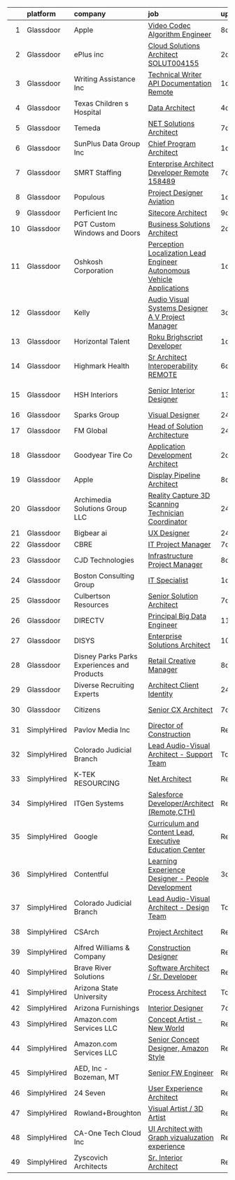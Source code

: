 

|    | platform    | company                                      | job                                                                                                                                                                                                                                                                                                                                                                                                                                                                                                                                                                                                                                                                                                                                                                                                                                                                                                                                                                                                                                                                                                                                                                                                                                                                                                                                                                                                                                                                                                                                                                                                       | update_time   | location              |
|---:|:------------|:---------------------------------------------|:----------------------------------------------------------------------------------------------------------------------------------------------------------------------------------------------------------------------------------------------------------------------------------------------------------------------------------------------------------------------------------------------------------------------------------------------------------------------------------------------------------------------------------------------------------------------------------------------------------------------------------------------------------------------------------------------------------------------------------------------------------------------------------------------------------------------------------------------------------------------------------------------------------------------------------------------------------------------------------------------------------------------------------------------------------------------------------------------------------------------------------------------------------------------------------------------------------------------------------------------------------------------------------------------------------------------------------------------------------------------------------------------------------------------------------------------------------------------------------------------------------------------------------------------------------------------------------------------------------|:--------------|:----------------------|
|  1 | Glassdoor   | Apple                                        | [Video Codec Algorithm Engineer](https://www.glassdoor.com/partner/jobListing.htm?pos=126&ao=1110586&s=58&guid=00000181b88cfb5e8b27577a80a9ff05&src=GD_JOB_AD&t=SR&vt=w&cs=1_9a0138de&cb=1656658656524&jobListingId=1007958038256&cpc=0C139D4CAD5A6DB2&jrtk=3-0-1g6s8puskjcbl801-1g6s8put4i3b7800-ad20c72a325e6a3f--6NYlbfkN0BvKrLyj5gPmtZO9T8euul8TCxuuKNOtzRJOomxnwSEodTz2Bc-sPZl8WPllYOnI2hO2aw3qf6jg4lbVoEBY9tk-wacfTl1UrhOPbQ6iwu5Y1bORnbqLDfBzIETKSX1vxbOgoMbHpaIue2UnfTNuqHu0q0m2mY4vPocjJeufUslwp3-KHH7EvnED-zwCeYsKWrtKmUXDSjvYOQnCeCB83LAW7uWq2V6ypFGsglfGb5CD21hhjFh_wgdW8OGx9fTK81XftFGbJ8Yp0iMuZG-Nsfn9Kq_jGeS_xTNDv3h09wpV58i2hsIqfFYZLgBVSU_dFFCTjHN1G9fQYWUwROK2cXmZOe7OVLaQtlzBIEfi2jeBteRF4plhX8D3XS-6rDhh45iEyH8OPIjWuK70YUU58gkDof9pf6PQE6K2hJWwdRK0_Z_EYEnfjOfBQ9B-RDRwiWv8VPMXNagpXh4TueRQEzdqc6nP5S0Md-nzesVRYaqjTIXgKLVkaI1r5hDCdcV-bdfwZqjg0L9aUmV5yXQO9gLHo8JansdxdVjWE7TZH9tCRQVagXHQIfdyPYj-MeJw7IEwmU1jtUEntUIlgK4IGBXD8msVDCXb9aEC96U27NNshl0bE-9-PbsGPjyDD7388OUuW7My5nWMgm3mEAOl93YUyTdvCKyuxaQ9vFZ8PU874nLcafbdmcYhh5tYCbceXapHAB2Q6nQJCTEFKvknJ99gBbkDGNtf0orWY36jPxgU1c3jEjcjbb7Cp-sJooq0Ljb9Ny7Xwk6qU97YUmqU4ZdY2q6d6xZBfkxOsgGf4Rk5mwP_knfU7VNQ1ThMc7omiYfrKlhVSaCMGFEQ_HYchD2imHZAWxk0woFboLVZlSAa9iBbUWXTkPCX9rrIQl0qg08v5WLt0SCCWyvqmTSL1_5DQJwkd3pxUf6DlYS2CMLKXmuffohwYLnEBNbFks19gTBfAO7PE6t2f-3upR-k-Wc)                                                                                                                                                                                                                                                      | 8d            | San Diego, CA         |
|  2 | Glassdoor   | ePlus inc                                    | [Cloud Solutions Architect   SOLUT004155](https://www.glassdoor.com/partner/jobListing.htm?pos=121&ao=1110586&s=58&guid=00000181b88cfb5e8b27577a80a9ff05&src=GD_JOB_AD&t=SR&vt=w&ea=1&cs=1_056f16fa&cb=1656658656523&jobListingId=1007968314054&cpc=654405A9B1E0A9F5&jrtk=3-0-1g6s8puskjcbl801-1g6s8put4i3b7800-aa9ac521751e4a03--6NYlbfkN0B4q5ZfxtiYuHthRCrlNTaH3IgnRrb9iipLWN6eJD-7mZ_ik5fnnuNKhefJl6Hd3601n-WqgtBvik5BODLvtZfVzb7egCjMIqj0sUzE-VhJAWQ1Qsr6hPLvSHulrq9yltCQIA05kEEqiJ_OpV6n5DXKK0r1b-kjVfzWyh2KStUPn5XNjvv3NJH-KQXjUNvm1kcfYvDHRlqcudVmo25eyOwgLl9ThGkWdLvKZuacPM9DscumH7DdPxGbElhO-742K8PryZiynEDJKItBCqojnLrRhf5mO6uzFscnr0Hec5b6LKTdeciypx25jX8TePSlcAmgWMihY3USTPrcmeGe5uoVFFuqTOgRsYFpo1FxJEpUAIGnMOoJ0ZJEjZuYg5SkSVCQx-XY2ERGFdTYVnXl7dbkFCIIs_8RHDs6Eeh1dBaGBEclFUNefLfAiWiEY3XFI2lyHsaSLLj_b37tje_hKtUQcqLYbPJSInCQld1_eqi7Ou7a6bH2Gs5izTPxftjoepef89Aei3tGmo1dHbNjEwyg)                                                                                                                                                                                                                                                                                                                                                                                                                                                                                                                                                                                                                                                                                                        | 2d            | Remote                |
|  3 | Glassdoor   | Writing Assistance  Inc                      | [Technical Writer   API Documentation   Remote](https://www.glassdoor.com/partner/jobListing.htm?pos=118&ao=1110586&s=58&guid=00000181b88cfb5e8b27577a80a9ff05&src=GD_JOB_AD&t=SR&vt=w&ea=1&cs=1_c0461739&cb=1656658656523&jobListingId=1007972107484&cpc=AF1E4A3695F490BE&jrtk=3-0-1g6s8puskjcbl801-1g6s8put4i3b7800-8c97d43449a96c1a--6NYlbfkN0CbyqwCxf7BnLAPLY6j6nCmjwAv0qpbHdzsE_kjzGwLatUrg5kenURRh9CLOawPIOyGzBRND0PUALeFWx_BHiBDgA5vWY8tU1iccnSMpqj3nAIZ7Y0GqskV8PEyb4TbZ1-NV9dzv1VnQJXS76ACadLtr0ZZwfnAWj13ax1XoJ6jA7nIIF0XGmWHYXUrMQ0mHZ7gf8WfV7WpBdRMCe0ym7kJcFoRPsrURJk3VnJcDdY1IdWTlWX58Bc9mCYXK9S-8RA0IwSVupwRqS9PURyC_MfE3SVL5DY8oewuTzCU_vuDILyABLXTlmXtyvgprjA0czjv7Ke8I1qOepE-koKzV_47Pq-qpinmFltnccWIKiyZoIRYFvL5TYhYYSc_7DWctTflCRczIYDPIvz6sjqmk9nmPIn8jhxLaYpWw-ELHV85Tw5mzPzyv0PzK8bNe_LvSNGkF43wDYn3ewOxhnQI16gp6TefEK00nrauWFRmlE59d6wAvOJSJHLbi3ZEuUnDGVQIGCO11WTtAaqJyXQ6Y0kI)                                                                                                                                                                                                                                                                                                                                                                                                                                                                                                                                                                                                                                                                                                  | 1d            | Remote                |
|  4 | Glassdoor   | Texas Children s Hospital                    | [Data Architect](https://www.glassdoor.com/partner/jobListing.htm?pos=123&ao=1110586&s=58&guid=00000181b88cfb5e8b27577a80a9ff05&src=GD_JOB_AD&t=SR&vt=w&cs=1_13c6d773&cb=1656658656523&jobListingId=1007963929907&cpc=F41FEAB56D215062&jrtk=3-0-1g6s8puskjcbl801-1g6s8put4i3b7800-e32d86dcc81f38ab--6NYlbfkN0Bo5fTJSWtnyB2foVBn052TSZSzKkBUCj4s2e8Z9RrbRetArZLlQHhI92PcGxit8vx694pRt0Uhh1IRdE-N7hnTRmG-mrxlYxD78VF_Q5vsq7DwZZKMDORppA3a7PvaUdy6tALpO_WxlP5kuJmQgaioczF8OWcb6wEVC7k2S5mxyvfDgW9MbqS2V66W1EEVHPilN97sQGxaoGo-xmXN6Zl4fjkrTGH_vtteGl6mfbSstB5r2apf79bfutilJ7CXRT0oy14s0iLv1oLic8nw91Vd6I5u577cft2GSEFP1JNcPDZlicycLJ80ClVRqwz9MkU1R_RjuJUNCOwTIp-_FT-_Nq0PnsWZBXM02VEHZoMYeqBoCszm_eaz4_YvHm7qjxU3OJ3ZRoPoC1HM9e94-xyRYu4w-Sbm2OF_A5zS-J5ZngF1eQQdgqLvjD4NWhM3fzFqdMyzmrxEiItlxQhngc70JGDy6W3oK_EUHBVcWiO5dSfrdGwdRhr6aZCigmMbhKo%3D)                                                                                                                                                                                                                                                                                                                                                                                                                                                                                                                                                                                                                                                                                                                                                        | 4d            | Houston, TX           |
|  5 | Glassdoor   | Temeda                                       | [ NET Solutions Architect](https://www.glassdoor.com/partner/jobListing.htm?pos=105&ao=1110586&s=58&guid=00000181b88cfb5e8b27577a80a9ff05&src=GD_JOB_AD&t=SR&vt=w&ea=1&cs=1_923a1d99&cb=1656658656521&jobListingId=1007959760529&cpc=B5F6D74B4EF69A07&jrtk=3-0-1g6s8puskjcbl801-1g6s8put4i3b7800-3e9c58443d92eacb--6NYlbfkN0Cdyrb_-SYpjIsC7ShR4LTJruqxAexHI1Km_0W0EzpI0flnEmGiV58GPzItpS6S0-frolYagpieznyBuoUomL9h3gSaCnetPInLxwBobixKL3urrMd_pNPHD5zyfe3qYeDTq1l0u4qIC5XQByrYReYxdKxrrCDbiia_Kn5TujQ4Lly38AvlSGVFQ-ZfOZbF_namcYPdPspjiWA8nPncth0qwzyv0CABlLZHPI0Nqw5WlD0y6iYkfbGB6sjxxwbCdV2SGaxDStLj2sChxec0p1zxkI-gunt8n_bmSfO1PNOGPSA5cPYWgTUoU1UMYhQHrFQEEfgXNe9YYq2DzQzPnM9qERbmT5LgSRXTa0KX6OFO45jSIMakxzAxesJXKqcu90p76K5I1VhKnpyG9XE8_CxQXZS0sVQm9_CP3EvF7sIr2DFmr4_cgDUg9mvna8RuQcMJ1zZ1Ziz_aiWWytgRt-VIobR7Lfe-C7AxeESYKZiQbS6Z65Bm5nYG5_5rIU7kJvRuKbzA91Asew%3D%3D)                                                                                                                                                                                                                                                                                                                                                                                                                                                                                                                                                                                                                                                                                                                           | 7d            | Remote                |
|  6 | Glassdoor   | SunPlus Data Group  Inc                      | [Chief Program Architect](https://www.glassdoor.com/partner/jobListing.htm?pos=115&ao=1110586&s=58&guid=00000181b88cfb5e8b27577a80a9ff05&src=GD_JOB_AD&t=SR&vt=w&ea=1&cs=1_a27e73f6&cb=1656658656522&jobListingId=1007970627010&cpc=9C4F014304452074&jrtk=3-0-1g6s8puskjcbl801-1g6s8put4i3b7800-33d21412f448944b--6NYlbfkN0DULGWi6MGNmPF8JEwdpn47mFiqeDQIkArtV0F7h0QntR4RD9yuOwqo7lPYujvUQLKVv42a-B99fADos5J26Ro7tTYOmLuGw9U71Kpk_gMuPYzhNh0phsK9Auyah6ePClpWnb0uTu9_vsah9E7omVI5Fc-XiEuh1YWPN19J5eNoILHY_HUf9Ye3pR8C0Hd1tbH0a6ZsiqLnbbQ-BbhEh9KMfv41Zpzr3QnJa3p-P_XnBuZPdKIqhrlK7z0Lms1p0Xn8pjZ_uGO2y5lrpk0zd1LqUZ6JYyHty_ubztxPnZ5LhcGJkw4FEHeBTVraikmwhBAggNou2zkfak6FQjCXQvZbtpXoYLT62SbCAmSlLXw2Pk8zmHuXS6xB4si9cDVhq8zybr0Al_siinNx0vxJRlePsMq3ifA6cXeet-Q-o_JwJ7M8NeIx03Lb7edJbPmDzbNqaJ7AdXSdxrc3VMNwNJKC3m4KZq2snyuHmgV-hIAD07UabjF7n9YhpnckyYX0AAk%3D)                                                                                                                                                                                                                                                                                                                                                                                                                                                                                                                                                                                                                                                                                                                                          | 1d            | Atlanta, GA           |
|  7 | Glassdoor   | SMRT Staffing                                | [Enterprise Architect Developer  Remote   158489](https://www.glassdoor.com/partner/jobListing.htm?pos=113&ao=1110586&s=58&guid=00000181b88cfb5e8b27577a80a9ff05&src=GD_JOB_AD&t=SR&vt=w&ea=1&cs=1_4931ec05&cb=1656658656522&jobListingId=1007960326711&cpc=1641D5D5536C06B6&jrtk=3-0-1g6s8puskjcbl801-1g6s8put4i3b7800-94f7e85134b96660--6NYlbfkN0B1iZffVNwR6yblgx4UGLPVYtj6CoeVi8wBybtNKgrFUOUXRgJbsWR06Qg0ALePDRZYD-ZUgi1AdDYpUPA5q1l240ACYUbTWRhO4vhqFjjPrrO1v0NZhDl3uW7x7Vu1UVBhB29h0U_k-N7sXEL7mOOxIN6R-OugOFW5XoqSR-F81KMg-XD32Nff3GEdHESRJMaDsck8pD_xL_bvlerCCYLO1nDd5TB8OoH_5A6Fxj2NkbCTPp73dmQ3hSJtwDZHuGEas68hL54z-I-YGgRYY-sn1SfS0RD4VnaLq-Rjj5ya2Tz0KyeptNgUnNMglexKjyGN3W-b_iCt9Mhq40PAkBqoZNwCyS0U3J-0_geegbl3sKIRZ-spWFJiuUjqwhjYmixAJiiHMyzsMZn1A9CeNq7Nc8BjRA7KC5li7euHlmnywgKU-1qyAfRWtBFGrzt8zb-BAdLoB0NExZEAEMoPA8AwBVgpcf8ZURNheCZy84PawJPq7xzXMrRaZhhtvOhN0Fs9tpVer3bHuGfGyf2SyiSWZwIcgunLgCzmgDO3Y9c7Rw%3D%3D)                                                                                                                                                                                                                                                                                                                                                                                                                                                                                                                                                                                                                                                                    | 7d            | Columbus, OH          |
|  8 | Glassdoor   | Populous                                     | [Project Designer   Aviation](https://www.glassdoor.com/partner/jobListing.htm?pos=102&ao=1110586&s=58&guid=00000181b88cfb5e8b27577a80a9ff05&src=GD_JOB_AD&t=SR&vt=w&cs=1_528e89de&cb=1656658656520&jobListingId=1007971103984&cpc=12135C3B6E94E39B&jrtk=3-0-1g6s8puskjcbl801-1g6s8put4i3b7800-6801e20b29281ce0--6NYlbfkN0AwcB_-3iqEJBVLacI3eHPYTCIHvyRAv4wzK-mGZyuISEU2FpgGuNAN9umVyGZ20OAy_c6I2QvYLHx6eg7PyISlrHPw6-uV5sdsk6dr9IEXv_p0d70NqSyGksvrMvGNZ2_Cc6j7C6mVpQyhi2Qh5a29_vxKRklLvgTPZ-Ut7811zYLbLijaxbLl8mDtATbM16HrN4kflVaA5lz9SZ5JJxt9n87ZJGk0Iujqma2eoLUNucxSOSYQNmRiFd9BppF7PhU0fNOa_ARuo3M3GVrowh2gsCNOqM3GQdf8akyVIzYdEl_CyLkyBWGb58yPTTXmI9VIoUud8N6mxoSEg5qe5oe9W1vs4ZA1UOfXJKKstAHJCPoXjrgaVuQ0yUn_YIm9nsjwrFZLc6T7R-2uT8l85tHGinScGF4bdxmylyoAybZkirmVAwd5OWUV4DcJvWaf0wDpJ6-kX413Fzk5JeAILEgSYES3P44DeMLdxW7DUCoMei9Tu2K4T2BQ6I2-y4iC8ggfsaSGbGdppZ0ePFGRE9U_jad07lat6n7c8_QWxYBYmadVU3sxHG7xcMdqXt8T7BUzmNJsduXJDg%3D%3D)                                                                                                                                                                                                                                                                                                                                                                                                                                                                                                                                                                                                                                                             | 1d            | New York, NY          |
|  9 | Glassdoor   | Perficient  Inc                              | [Sitecore Architect](https://www.glassdoor.com/partner/jobListing.htm?pos=125&ao=1110586&s=58&guid=00000181b88cfb5e8b27577a80a9ff05&src=GD_JOB_AD&t=SR&vt=w&cs=1_30802b02&cb=1656658656523&jobListingId=1007955243437&cpc=C4A69CCDBB3B9599&jrtk=3-0-1g6s8puskjcbl801-1g6s8put4i3b7800-fdeb8844825c6e88--6NYlbfkN0BwIgd06viTOVw7UnH8DC3CxiQdYXi0IoPzutHrAk8t3kMfNDnsOo05GMyr1NEUyJs9SGpbD9gzopX6F8tThMHPR_jL5vGC0rhWiT5HAI0a_SOP1Q3NCqevGjYLJK6sMnl0wlIInQaWE2AQAYQ-hwzqyzQOh4g0IzuKFRQC3dn-iuT5hOyg4CPPOLA6Ydihr8X1nxR1vIcoPFRcAaW026Sob3LFKqUpzU769lE5SDIrDN55IH_UJC_BARmjBakbwHrABXn0TWNN_NBaozXXhnL8x2Gyb-eeIb5vHtfqwI3JrbGDuprtUSb7GpR2GuDzNVdFwq_uEGE7cW-1kAlXRu-Bmbu40MhDH2jEZN58rCEVwl64gM1usvZVPLT99NtGAE3o4ujF5xQ0IFw68B4x-aSOYRmKEBExa-oyEJ_zrZ_NQEPXXo56frVOr849k64OtecvmHUmrTO-lYNcUghGG94rA9lrq6MFhSgYkKKXMOfew6bltxlLs3HXxpxDljIuFyXtxibm6uaj21x7fpdGTNanA-0GKX9EaT1Bkzi35T2Ql66AqbzT8iaa10SiF3RY5M4%3D)                                                                                                                                                                                                                                                                                                                                                                                                                                                                                                                                                                                                                                                                                    | 9d            | Madeira, OH           |
| 10 | Glassdoor   | PGT Custom Windows and Doors                 | [Business Solutions Architect](https://www.glassdoor.com/partner/jobListing.htm?pos=107&ao=1110586&s=58&guid=00000181b88cfb5e8b27577a80a9ff05&src=GD_JOB_AD&t=SR&vt=w&ea=1&cs=1_fcc9eb9d&cb=1656658656521&jobListingId=1007968627302&cpc=751E07EB93E4E93C&jrtk=3-0-1g6s8puskjcbl801-1g6s8put4i3b7800-d1f1ceedec1bf2d8--6NYlbfkN0CMEbTSwSzU1IW97ywJYYnqOWrNpBLK4VX1F-90i7rZ4Mt5YBoxnkmxflezYoO10CWmxQDOnk-RdEieZ5LPnk0VVX-z2jepO7kn_VJDloTs5jf3EfmknQZ4WcgTHffqPzWHHIWuCsPL7ipTDtR3GTGPdsAKUAK8p1nfR9vu6LC80HScdaa9N8XAJsiB1KeaBZdDW_s2coZNlzhaDPiyj0-ZzZD43Bc2nci7yiOC_chb3t7OBAKSgz_cj0KQTVotIU0-ttIgL8p5-lYufevlVjnoI6pDhV5w_nDHqJ9XxwDRchDvio3YrGtCfjBHq1wNQlZNEqMs86CQcOO6Z4Y6uRyNYb1coLiknbn_sD29smpv-mHO5FhZ9FGmD4cCCN6jy5pcbJMf93UVMo3OZfM0Mi-2AFL7-KOQGPPwQL2mvNXv7CrroKT3vhb5OO0sg1I_jGEzawfeRXvfG-k__QZMzQ45rTqlDZ_98gxEJ1E7YM9hBa890SoyUeQ5JgwthMkC6_nqJI5DywPQPA%3D%3D)                                                                                                                                                                                                                                                                                                                                                                                                                                                                                                                                                                                                                                                                                                                       | 2d            | Remote                |
| 11 | Glassdoor   | Oshkosh Corporation                          | [Perception Localization Lead Engineer   Autonomous Vehicle Applications](https://www.glassdoor.com/partner/jobListing.htm?pos=103&ao=1110586&s=58&guid=00000181b88cfb5e8b27577a80a9ff05&src=GD_JOB_AD&t=SR&vt=w&cs=1_b0e04ff2&cb=1656658656520&jobListingId=1007970698638&cpc=D6AB5FEBBCFA391C&jrtk=3-0-1g6s8puskjcbl801-1g6s8put4i3b7800-5a033060f7dd4982--6NYlbfkN0B_uWiDLVYHjQq5Xw-HR6SjakKTnafugaKV-65RffS7lpuvyIU-WhnnUsSYOs_dyOqeWrXJyFSjkJnHy6dCfagDVpoRh4JlnmoYPPoLb6TLOe6fBQMOFkrVT5zPBJyAOxwAmcS9sJ0iSUAZzLxXrpq-Nz61Rh3yHmA3A4idm_zw8nVTtvmtCMKukIfhYaGQMu7ZQGogDzGFrcnEi7TWMOK5qm7tO63M4cU4TrXRpWMDwOTE0kFru5LKKx8GIVoaUE-u1m1tRZMfbr0dtAHTn6l3bWIu1j2NLeIvpWVEu1w_sXYYxOcacIoRk1F7eA26osTyTk46aNcUuUdjBHyC6C-YYlkndHG6FCJ2xAyzUX8Md3kPYunmXgU2rQ_kvFBPXzx0udbCRpttz5r377xbO8wUNULPJwLdKlc2C2FhhHqcSOHflRKyXaiPPuAGfXUSKU40MCSDWk-8Yg-yJRgauqJHShuv0YbV1V3xynfcEsaAmZisY5l_cM72SbxQrM_tW8QdEyTfvMyIRUAoEsXb9mspPmRfBUFWtEFtAgWkG-eaM-VIskEibyv2cYOMOeshvK4X7PkleE1ooCOPba8O_7vydCTRUv4-ItoeKcduIrWCcfZfTemJ5pX_lgr_GHJG52TkJwqkRzf_mKwCVZXvLKXJLkdAGunVK7mJJs25rebgJgAqmlU15JAe)                                                                                                                                                                                                                                                                                                                                                                                                                                                                                                             | 1d            | Pittsburgh, PA        |
| 12 | Glassdoor   | Kelly                                        | [Audio Visual Systems Designer   A V Project Manager](https://www.glassdoor.com/partner/jobListing.htm?pos=127&ao=1110586&s=58&guid=00000181b88cfb5e8b27577a80a9ff05&src=GD_JOB_AD&t=SR&vt=w&cs=1_ce4306a7&cb=1656658656524&jobListingId=1007967259285&cpc=76BDADE3D6D9A820&jrtk=3-0-1g6s8puskjcbl801-1g6s8put4i3b7800-50f2a3af29f2ec56--6NYlbfkN0D6qFSVCaa8tXn-rJ3OcXif2lPyFmwsE2iZBGE4YLg1gz3DzxANTQL2R188vJaRnaf58c-AGt8qGZk-LzU-543hy-BT8gNK6lhdMDAnfklngrbOxOX4eEHcXOFe1kJtWwNUu-UEsWNIShICIp4jppLpbQTH4gWnOZXQErcw_rBQqP0kGStH6HMnqyF4CozSMoNK1ArOMKNrFv1TeOeKyzMEP0_ACAo-r3yvc_B4YGOu5G25bghTV0juSACBinsBqw5gucFXvkdcS1Hha7Mjr0Gu6Or2-ovZtrfDJ-Ij8HZkFmP9C6llqdVAfD1mKIgP0IzjoUrkEGdLMNllEiookqt3Ikp71WlBJQeuqpBA1XBnAB013_ofneOasXYrmsjDzpFBmaenNkHUKS-92ldBMMEfBbIVdjDuh0W1S2KAuE6c7k_rKjSDs-LEodkKXqXqU26wIp1pcuAM3byaxMnpQrpArCVdngLm_HWDun8jES4y429vYCK3a2PQOSHDK5HlcCheB0ievwAO0vIvO7EjZ998V_BvZFrOflqPWAc5MRDsqQ-L6mJN8snHCyNrTJjU5enEwSJN6dwLXBRI6BlY37BUPGrHEq07xT_S81lTS4d63L3OfzvShWVzlqVBPjVLz6Rif8rJVjDh-nLBjy54HMnBZ_HxamN9JijM_8bOVWbpsX8QnqjrNcG0ioVqDH9dZTorACRblvCYHZILPwoTf6WtKlRv6qX2bIG6coBjnnjjMRlvfVWOZxp-rJt5cIh6pYE4ixmC-VY4xAliY15Ui-cuIbymcH0QQJxgDqCYjknohTlSmpwocSNsgFqVIihQpd41DRi4MX5qtSBMmP5qvNs6Yp-8e-7i3y-hkBNn7A-cGwZSAgdz45GwZ9GxSrbfhGYtSwV4Jnq7IZFRH31lMDIiCYFRkqIgv56ZweAaUwBTxFg4lko-PFVRuV78-Q-HiqizxXvwI70rwocyoOuv2t9vhNTFx1GsX9kb6NJp1aQMEox1SUi2soO17-vD4aMkUM0m--8w8Zsdbn9HcLuvF6daLRfpeAPOP_CcZjFFTxBI0x1Dt8gkuabv5mFqMAbY39PG69Y9FTHiYUNPrlrCQnVMLmlKuPygXvjnTMjNlV1r_-2I9LWGpxvmP9DnBY6HBfNBlpXdyDavWVG-QSYG_UNwK13iX9xGvQUIMonuTW1OMNX-vQRJxbqI) | 3d            | Austin, TX            |
| 13 | Glassdoor   | Horizontal Talent                            | [Roku Brighscript Developer](https://www.glassdoor.com/partner/jobListing.htm?pos=120&ao=1110586&s=58&guid=00000181b88cfb5e8b27577a80a9ff05&src=GD_JOB_AD&t=SR&vt=w&cs=1_83298183&cb=1656658656523&jobListingId=1007970090890&cpc=ACAF1607C5C1E404&jrtk=3-0-1g6s8puskjcbl801-1g6s8put4i3b7800-7976eac2dcbf613e--6NYlbfkN0DVLD0NwOQENOe9ZSCJLsOt28qZmO4545ePKxrhyheH8quYXvZ38a0yFLKpQDQrT0yhMQJW6cag1PQSX6n4E7qSCs_V0oVQxu2bpsd84_NVwlv5qGVKRVZ7ebMFLskNacWWxKNa0CQ2s8dMEpmi9YVk6vML5hWvekv1lwpf6kyd5OqTKi8-2T_hbJLrkMxLmFRz5hQJR0YNG_l9ndF0Mg4dq1pm59nwVKcv2K9Q7WyiRI_jQUzybc-7AExJg1qdUvThYGVaai48dquJ0wJ3RyQXF2VbCqd5Oe9WycQVEKsEP7KWfr9CauO0Qo-dvs_05Y0PlfjDDRxBFTCIPKhVzjvplRlY4S5L3DGYyg5kyhrZLwykPTzu3URyOUWYgrWgIjARq05GclReBCRkCiWjEGZhskqe9c0Aq4qf9_h23__-JIeqoVtHYVUOkaFU3tZvqC4NsL2SlsusH0HnKz-dW9qJ4yvpEKhU3hrjAPohUsDCeQ4po-UhUmcfaNPSvUxrUK5l-3WQuVvuNB0Bian0wP7oSOeZcNVkL6TIcStBT-bm0rK-oRoYUHxBN9OzYJRwBlXOP6CitXzY9OSt1xoUpDuqcVj2RuOC8r2T_kCBESEZ6L9yBrAZBzRy_ypYLCjdHCylo237WjSrFJd36q6FWCOuwtpLQ92Y_KnsTzNBZvetx0C7Bw48N46VhtwdHguvJQHqaDbNDflP7Bph_fCqnuvnHlaO-KfQnvdd5dGecYHLILlebBP-c6Hkdl4IPgEg5v-D5V86Tni24180h3gX8PEPQEYEyc85ZtjGfId48ctt0gwskGHWTvn8m5cfoM7GssBcQhKD8mrKfCKWuORRbvuzsopsRqRfUeGGI6GyEFtI0z-GnPSezdaK10N5QgjBufRIOcundy6_wDggKUv9YTLRywGFH_Pptf1Gr6DEQtVwpuOfLR_ThSV-jIIOXvK--6k%3D)                                                                                                                                                                                                                                                                            | 1d            | Greenwood Village, CO |
| 14 | Glassdoor   | Highmark Health                              | [Sr Architect   Interoperability  REMOTE ](https://www.glassdoor.com/partner/jobListing.htm?pos=129&ao=1110586&s=58&guid=00000181b88cfb5e8b27577a80a9ff05&src=GD_JOB_AD&t=SR&vt=w&cs=1_3f1fb92a&cb=1656658656524&jobListingId=1007962136575&cpc=6FC5BA77C9A4CD78&jrtk=3-0-1g6s8puskjcbl801-1g6s8put4i3b7800-4b1d0031f180ccf5--6NYlbfkN0DJpavXH-RmO-bOhRaRmJiy38opQiWQs61SUSHCWycS2RCo-jhand2O56DkrS2Xw1Egj00f5D3T02zT-6DmJWZ-D81UCYb1kISPSm24v7p1aWS1UmzPtb0uoBwMzMbZMS1Ot-4VAbK1wYzIUJxkuWTlt-yMOpCbbsfAZft6m_DwvehheGHaMiYEzuBZIq9q6U1MBrDfoM-MPb9huLDCh7B5JvpZ4bdeQfkrtURIZ96n9EHS_yUsfvlB7ejpm_diqLQDFECj5c9vdwxbb4xFGOeD1DhcJSufc4ULsoxTJm-oMaNVwyCbeHJe_gT6eZW5BQt1DsODuJl3M_MJpRxJKq5yb0-arRQD1UzkM_wCkUW-3N3fobFo-EuLBFscjXp29vhGWo2IUnbqwdC9ZAn74TG5c680dDzdSZxwSEgzUusiM-AHdssUsQChixLKpy53zl1WCVSAC7SfLbDxqxxlfVmph1YUcv_4-dxkXlBGLua9d4KiB5HFA45MNoZMHxS1yelNyTkL8UNDcCB8yMyf22_xyt1zc7Es-N8%3D)                                                                                                                                                                                                                                                                                                                                                                                                                                                                                                                                                                                                                                                                                              | 6d            | Pennsylvania          |
| 15 | Glassdoor   | HSH Interiors                                | [Senior Interior Designer](https://www.glassdoor.com/partner/jobListing.htm?pos=101&ao=1110586&s=58&guid=00000181b88cfb5e8b27577a80a9ff05&src=GD_JOB_AD&t=SR&vt=w&ea=1&cs=1_4d132e8b&cb=1656658656520&jobListingId=1007948238659&cpc=4893E2E9456CA425&jrtk=3-0-1g6s8puskjcbl801-1g6s8put4i3b7800-5923b847f3121ee2--6NYlbfkN0Af7IH--f52cTUDwFMUanxXcd3NiV5wYJyzlyk1G5yREasAiX0BGJ9IwE9qqQnuq9OsXYPpNahwh-D_xX7Ko_f9bbSYpzW0SN8QwVaEg-OrXURZKoNA3m-ZlnKeVi1y5zM2sMH8whqW8Q0rvvfm42UOaUIKv903GdUlxMXA1n6pszg1Z4I1IbXGpzkVcIFxC8ZnHMLMn0tqfXytjKJUAzxIXpigAgP7DZt_4DMQ7axFEEPjXaTwBWAjB3zj8iHNBjXW3rSXNBXMG0FrW4Q8bSR1P-Y-QdaaKn8TrxBsI-2c2MHj2q0lhcZHAxbgJdE9maA6THMJxw377GXn7kyAB8Ov9xHBZLjUdIk7UCTlMtuvc3EYeN_raR3YI2CrCOa9BA7DFhsUTUv790NEVaonNAkJi5-H_1KvQLRBVWPAXA2VGaAn_l1UANWDYLOPWF-k8Krxru8mrqIGJyrFdoOKrld1x_wPFb6c3mSNRR30r629K_a-kFav0XBwyUjHsN3kU1OS9NpoOwCOHWxvCp8PDtaD)                                                                                                                                                                                                                                                                                                                                                                                                                                                                                                                                                                                                                                                                                                                       | 13d           | San Francisco, CA     |
| 16 | Glassdoor   | Sparks Group                                 | [Visual Designer](https://www.glassdoor.com/partner/jobListing.htm?pos=128&ao=1110586&s=58&guid=00000181b88cfb5e8b27577a80a9ff05&src=GD_JOB_AD&t=SR&vt=w&cs=1_e8bf6ee8&cb=1656658656524&jobListingId=1007975315320&cpc=FD1C1DA32C38CFA7&jrtk=3-0-1g6s8puskjcbl801-1g6s8put4i3b7800-6f9d54796fcb816d--6NYlbfkN0CVbIAoVGlVV0muHIzlWY31dYj5hrVkKa7qBWZ-hZn3g-zWnitpxah_RyLopvrEJPKGNVHkP4BEyVXcBiWExKZaLgyJCtFSQyRl2jwvZrsd_lm4hDi0g9llMeq5j5rEbSGyOLvtyf1pgb03FpHKPuSdrN9M6CCkObuXg2bM7tzxT8AzfAfkFFfLvays6w_dd0n6VXVYrgzeeTsH1OMJhu0xzqOJltEEVj8Tmc5-mFo4OgwtOhby5tcH_7PseBSRb0nXTo4vpcw5UCZoAYmZ8Yr0aMnEl--MC-fG8fGr-YN4cbqA1_xBDqzNCf6_8m5dDG3IuJYwHYj9Vh4AOmIKoHTQ1KVHMTs-c3fEhx63yXEmkL8IP3vRbjtnNuDSJo9IzP3QymQ1RsAcHkdzWqQvbQe5OisrQBGZRfrvo8GYir1lV2qp_iFjjmYE_vKUXoYhK4neuZcVewHm8SNH5FKqJQVG2y_oQpCAX58ydOrKK1cVozw-KdJrAAyZVsg5riWZgDue1r16cUdCzQ%3D%3D)                                                                                                                                                                                                                                                                                                                                                                                                                                                                                                                                                                                                                                                                                                                                         | 24h           | Arlington, VA         |
| 17 | Glassdoor   | FM Global                                    | [Head of Solution Architecture](https://www.glassdoor.com/partner/jobListing.htm?pos=119&ao=1110586&s=58&guid=00000181b88cfb5e8b27577a80a9ff05&src=GD_JOB_AD&t=SR&vt=w&cs=1_c666f73c&cb=1656658656522&jobListingId=1007972454377&cpc=A356F292FF34F670&jrtk=3-0-1g6s8puskjcbl801-1g6s8put4i3b7800-8036c39b5a0c663d--6NYlbfkN0BigYfUOQQO8rsDFezZ08dlx-sTCzq3kza1wdUtMryv-0gUpyNq23bHlKWn5UmhldsSqOZKoDtK_ODZdQ7YJIGt7Ks0cf_IpfQIFdREt2o94DiigqZwnysElhn7X8_gKyyS8lOdnM0hMqUZpv7t5P4zkhXvgA7mypfVWA_G-fJOf_WZRvfo7Drw8Xi8RIRXQeRonVQ2hg5K5veSx2hPYUmmfjRYsuOKyAAJGUuodq3-wRow_PuMkyd2Hhdj7b8riP56Nqm0K36Ron_07kxkA0svToH7r4t0EUmSCE8tQ-L8T6B-6koK-7ASTifhR8vGLyKKiyWksQ_VmQ9z0tpUSvxTgJ8r4BeqJeQxl2vpaiZDp3L2P1QNH83CyJdHtbf5T7VFBs9AWiflBAE-WcI9YEUU5Kt0FFDustkN4743Kquor5md31L02swmkiFPZ2N0AXw%3D)                                                                                                                                                                                                                                                                                                                                                                                                                                                                                                                                                                                                                                                                                                                                                                                                         | 24h           | Johnston, RI          |
| 18 | Glassdoor   | Goodyear Tire   Co                           | [Application Development Architect](https://www.glassdoor.com/partner/jobListing.htm?pos=104&ao=1110586&s=58&guid=00000181b88cfb5e8b27577a80a9ff05&src=GD_JOB_AD&t=SR&vt=w&ea=1&cs=1_85ca0332&cb=1656658656521&jobListingId=1007968264898&cpc=EB1BD5B9C2162114&jrtk=3-0-1g6s8puskjcbl801-1g6s8put4i3b7800-094babcfb3a9818b--6NYlbfkN0CXIfSNfItPuZKGr9ali3trWJIH3gXKbEr8lXkR1FwPJ75Q_d6Zj_toPGQc3qlMAmBPmA5hxCXd1B4y5Qcwk3SADhiFwbqymJ-mvKK06XeIclr1tiiCqPh2U_bDq4GRffHwZ3reOaJ9QbcTa_Z610wMrnudmr9Dms0-o2ECPx6I8_DJdCXutROgrbQYdUEMx3WPX30W9rFWnYDihvaG1dCj-j_5sgyLPNaWNuftVBFcIAmqeO-Xdbj5IGUCsr55z-4UU98V1K-2IDLpoNzZqxYbCdKB6lSDctNeltCaPjCieE8usmK4qn9vlmvwZ1KSx0M7haj6jUxU56Rx_VApn-e3EHGPdEDbloeJ70bWDFpvzczlMq1FzwmwgtLnHvn9kpM31cIHaz6EsGJNsGPUCP0dC4wzP-m99xqVYAAqeGncyQzMsPqhr6j4_yP3azkmZN2C3iMR_eePUmIgGY9zARNBInHSUoIBDpoTAQ7Q1113Yotvk8eyzpbYEwpmKoGKhXzQBqUWGdX8d7lN3zHsqknu)                                                                                                                                                                                                                                                                                                                                                                                                                                                                                                                                                                                                                                                                                                              | 2d            | Akron, OH             |
| 19 | Glassdoor   | Apple                                        | [Display Pipeline Architect](https://www.glassdoor.com/partner/jobListing.htm?pos=117&ao=1110586&s=58&guid=00000181b88cfb5e8b27577a80a9ff05&src=GD_JOB_AD&t=SR&vt=w&cs=1_c0734114&cb=1656658656522&jobListingId=1007958038350&cpc=1FDE87803EF93CD3&jrtk=3-0-1g6s8puskjcbl801-1g6s8put4i3b7800-ae00cbb953316df7--6NYlbfkN0BvKrLyj5gPmtZO9T8euul8TCxuuKNOtzRJOomxnwSEodTz2Bc-sPZl8WPllYOnI2hO2aw3qf6jg0OpNQ46sl7TNDf_R5HuVfU7kxBBV3qIP69BRg1GgkCc1UrhnFhWvXwKGIRS8w0y7BLeklKBuk460QubVjUYkAA_zJHaWp2ciAID0C4ZvVVLW1kaJqZzJPdWPVYRcMMtzwbKAGnUODN_-R09VECKGfTU3sTdPB7IvH4R8_-X3Ud65znOrp9x__9JAK7k93pCdfS0G-VIR0WvLpmNxCt5lTq0kBh3q2imXxwlrgbW7i-TYhf7vn6racjxEj4M06weu6zbZ_6S5xUSMeVBRhRB8-v_Qvbk8GVCmX1lJ4PFjIIDkGr8-JUgBtFPQKZNbF0_BkdUR20huAv0wlcKoPEkTeA24N6iiFPHKLEhBuG-d6YkALIWjEDY1_J3KZKtrOec98CFbPho6E7gSZ9aN8vLxMjn6EZcE80PVVQCssAnBaqfEsPszNCrNyCLXK1dredOi7CCt2aZRIpK7QWOmEXRj2ZpaLwxQRyH6gKzx6_SGu1YIpWLgmhtpRa5EvM59KKDIfTYep81Qh6tEVSVaKT-EvNBgVc_i45Jp7qdnUoSwITpozfloMaLW5bv72oSSHqqeMXxMbol2qDxRrV9b4feUvMp_09fjiPJjrXzQw-AN9vb4Y97spok06F2s0xSRte4CcmjE9v48GrScLkJequrkMBznUZcCzlB9rcVzWW1-1FbSRZ9t7Q5JQ8DG3LbL8399CB8WPHPS1yaHFqBBVSr8sYeYcS1qUyLtRuessNEgswRZOSFj3cDnSwGQQIrh70WATkfVcJLYXhrcLxv7hS_SvGGHg6jujiChQUeSSwMs6xhggRCeF7TA3eZqVLKJ-oA77OGCbwlRBe7YKMm6BpTVbdxQIv8gIJ8scaV4t_Hq9FlmWc653wxLmHhRKubHzscLA%3D%3D)                                                                                                                                                                                                                                                              | 8d            | San Diego, CA         |
| 20 | Glassdoor   | Archimedia Solutions Group  LLC              | [Reality Capture  3D Scanning  Technician Coordinator](https://www.glassdoor.com/partner/jobListing.htm?pos=106&ao=1110586&s=58&guid=00000181b88cfb5e8b27577a80a9ff05&src=GD_JOB_AD&t=SR&vt=w&ea=1&cs=1_887b407e&cb=1656658656521&jobListingId=1007974013423&cpc=C3895B302F20F0C8&jrtk=3-0-1g6s8puskjcbl801-1g6s8put4i3b7800-cafd8e58f0ae9203--6NYlbfkN0ACTeRvGRFS6hadW-07x_K1RnsIE8OdH4tufuZ5eRAiXj0gAa_UNCxgfdJDXT9GkRIKuK9KasGmkF5RNVj2SphjFYQjnh3-u37AmQ7lVJlap3QcfkxXV6NiIZwSiicpueNFqZsb6cBYagRY8bl5b4Z2S2jh4osTTQD4XwvUkJ_N3wr-fak2Fghn3_NuBgexc9iJ42a6SBKVOSD2YQJXzl7OZG1h2ypRY13XDHgdfQ0gWWuP8XkINk8opEcsbWK7oOv_eo24THxotUa9giWLGs5xPVgSiEfKptRifTXYd2MpKHR-66sxqjhp0neiJVwKoYJ2q64l0wEXL4GL413HExVaiuvCb50aDHpYkeplrFE1S7lFTD_4xE-FHVMESTWp2DBg9trHGgZ8bleIROjtD4V-7lGQjP-jyaNcdKWnrXWI0aUMfDJwQ8rCwd94gGawD8ei9wlG_l-F4QnHxb5aSCVGekaKoJW1FVF-0m8e8yAICGaDjv6j-G9dyQVsAvmnWbEWudUWknT4bg%3D%3D)                                                                                                                                                                                                                                                                                                                                                                                                                                                                                                                                                                                                                                                                                               | 24h           | Norwood, MA           |
| 21 | Glassdoor   | Bigbear ai                                   | [UX Designer](https://www.glassdoor.com/partner/jobListing.htm?pos=122&ao=1110586&s=58&guid=00000181b88cfb5e8b27577a80a9ff05&src=GD_JOB_AD&t=SR&vt=w&ea=1&cs=1_f1e6160d&cb=1656658656523&jobListingId=1007973264391&cpc=26740BCDE5E48596&jrtk=3-0-1g6s8puskjcbl801-1g6s8put4i3b7800-b26810376441af5f--6NYlbfkN0DTTES1irDRKqnsOmml1UQZnSyEQZqNI109VMv8ghLP2lJ_lSZEdNwICX5PQgYsh7yj1pxOVLZIdVtiUP-aN0GgUf6qgDEbL923-05Qb5VwRTVK8PziekDW3wq9fhZwfqEEmNSDCA8TBWGBCACuQEwC27ShAIw_iHbguVvFGH4--bNVC7Twa1ISx97sx90Q_oiPurCBWQeRIHIkbw4rNB0B_WRdHNKTkLgiq9_M1qCaBhuZ2jqbpYaQ1-Pz8hrQDwjT-yFLUODk-0bo7HLxJ77Y6WWtVGmO3NffS75MOUcCDquy97WLStga4djCVcZQm8w1NU7Xb7d2qwy1DGj1jOUqjlykiKO8CWHEhkzfZ-P65ruRaQVAR5-f7bIV6xS1pNiuCfG1kg1d1F1FMfSpS-cwx6iq23Pil3DgHRNXTwZx4cFNiOeJXUNL_WrZZNb_4hVtvZPG5x--dIXCn-uKaFmIKBHRJyCJlyWfitrV0UbQn66UAwPMGEQ8qnE3jFFBXVk%3D)                                                                                                                                                                                                                                                                                                                                                                                                                                                                                                                                                                                                                                                                                                                                                      | 24h           | Remote                |
| 22 | Glassdoor   | CBRE                                         | [IT Project Manager](https://www.glassdoor.com/partner/jobListing.htm?pos=116&ao=1110586&s=58&guid=00000181b88cfb5e8b27577a80a9ff05&src=GD_JOB_AD&t=SR&vt=w&cs=1_2cb8059a&cb=1656658656522&jobListingId=1007959628984&cpc=87034903B3AB482B&jrtk=3-0-1g6s8puskjcbl801-1g6s8put4i3b7800-17a9b0a0c3aeb57f--6NYlbfkN0DIfMLMH5eMFB6047IPcht0g7S-IdG15S1-7iIlPnvpazMqI57TbRLHYiq67D4XJfVWg4U3y6FtEe4A0GIIBihQRGCiUTccJ58V99QeLhEp-oxYBoTP7iUUXEF18qcKFtiEVwIqlSKLQWEJ4gHwtEllIYrSRBm4hMuxa1_axcSNgGB-SLWaZzVYh-Y631DJemroG9Anay-JaYnxF7s5Knzqat263qL892eSku-Dt2f2xTNDZK5s-IbK391LKwSz5qHcf8nfsnUj9KVI6l0ZnkyC4gFoNkW62aoV5FZYeRvJuR-c_Atk62IlbDkyLM1OAofIuA-glISLrWxCaVmr7iW57LmzjcK9ntJm_Y2LwxLYVGKGiJH5CkD56bjI2GYYjO4RBrxV5nAWgO39cpnpCbaNjp_wYuvtccQxrUBJFM0AtRP-VzxsLPsgJz0x4XO2noDBgxpKt-6Xcv6-CSfEZJ-OBerUCUqcqOQOqngHxNSRX10ibp-jYnMjQHuXdYP47bodqNVrJXAUhFfovHavw9tN6i1NqGbiEtk%3D)                                                                                                                                                                                                                                                                                                                                                                                                                                                                                                                                                                                                                                                                                                                    | 7d            | Dallas, TX            |
| 23 | Glassdoor   | CJD Technologies                             | [Infrastructure Project Manager](https://www.glassdoor.com/partner/jobListing.htm?pos=108&ao=1110586&s=58&guid=00000181b88cfb5e8b27577a80a9ff05&src=GD_JOB_AD&t=SR&vt=w&ea=1&cs=1_ab429a5c&cb=1656658656521&jobListingId=1007956511747&cpc=FD0C804CFA90C8E1&jrtk=3-0-1g6s8puskjcbl801-1g6s8put4i3b7800-d1f27c69e3e9300f--6NYlbfkN0AYYR4SBZ8OnKoJgwcqP9M41iFiR0J_sjzR49L7qemrJFQreFrU43BxqBvEzfb90etG3ctyygE5T97S7RNAZeyipbeRUs6CjpePyI5Df8Fx0wQl1_1k_fKnzgHZXbiHSNnEhqMTyUu9-nsxqwDZwS0UHlz_57dWK9ciDYZbObhyP0w9Wf_HjRXR5DaIb5mtsuctMEq73I2PkshX7AdX3jPYkgcRW_jFG33GxnDY24DHe2Wqd8LOPNGVMtctsUJDODqKoQ-r49x8EkLMpI7fTChq0LgxIASHjdP6zJwVnO405UsPzKxwxYLyPGxKWLa6LKvSzKWjT_JdZNhEiwPLO9rpA_BthcKELF8jrM1guaBb_SXZP75P4QNj8kcr1_vS8aKtId9oFxISuFmr3M00M2Ecxck8G3zNM5YOr4oUTxpeWCVaJc_YgGhRc-h9eANtBCTLKzh7-aKvBd_wCjlZo8J3ZK66GfWbiVHC-7B53b3JOhqO_rGFNgK0_OJneyxVQH-Ubu4cvVOHo2OtKnapMT9p)                                                                                                                                                                                                                                                                                                                                                                                                                                                                                                                                                                                                                                                                                                                 | 8d            | Miami, FL             |
| 24 | Glassdoor   | Boston Consulting Group                      | [IT Specialist](https://www.glassdoor.com/partner/jobListing.htm?pos=109&ao=1110586&s=58&guid=00000181b88cfb5e8b27577a80a9ff05&src=GD_JOB_AD&t=SR&vt=w&cs=1_f5ae1bc9&cb=1656658656521&jobListingId=1007970412377&cpc=87034903B3AB482B&jrtk=3-0-1g6s8puskjcbl801-1g6s8put4i3b7800-5039b3cd2f533cce--6NYlbfkN0DoP8nG612n6SaIo-6cBFZ4ajKscvbmOmjTSQxsFZrL9H6JfLgZfKbKgrk7_JLLLtGjovJhfxaH0RHRMWMWn4-oJDaCNOt7fUPJ1FBB9ld9iuAMeR5H7fpJmfkuBzxrax1h466KCIcVNNpHR4Er1LVmDRdEGs09bOl2uL-94qFNpOum0r7T4TunNop0hH_tx6r-3bDSHSwTiU1OBNbwGI0Krz_RMk0hJWwQ4pjgxznSCp1_vrtCzP7zgytlwi1g3bkg5GzGDGUAsjnohUdpv74J80-ByS1mGoY98-p2MAkScPe5hKfr2gR33izW70KWKJE_yvn3vfzyav6CVUkBWsJCs92AfKlAiZBiOe5yetS1M0_t-ZM9xdFgM3LG426sFFMAt9aJagBNnOl83QGYxddkTZXulW-2oJ7EH4rawAyvWngCTWR-Hn-8s9F-znJ14GIePUiMimWruPJ96jweatQsWX1CSlJOd7UkWKQn4rgU1a3rFnBy5evDQWmcan0f8UeNCw_XbJYH8cBrQpTVia1h4LIYWHtF3XSzyDmT3RmDr6xP8wQsIMuVTJT2nTZK9qu5GDnD52Zuaag8LI_v6jxz-J-RmvURuFhcIndEqZM8uB5kpRRmyIRLZDK7AXjtwnJO9MIAb_QzVIjWC1kRIkm1gmiQhjeEWne7xEidIEti808Su3KEUKTLCqSBWORaXgbKWf5NsGqOQYINkkfLAXCN0yBXDUOAjXd6oMOZz7gwJOkWBoFr0l8E7tBhc0OsRY7bDWuPIigGPFeN23gZgaHJZQHl1aUpBF4bWmRkUY5xSW_6I5o_friWc3Dsdz8cl_WzNx1wpYh3t0MEzCdk9ztjK1HSWJhTc18h5yw6xwBWZo5TS2OBIeU7s0Ea7tOyxTrv6OuYPpK0onOzK9l8TUME1axpzWrKHnMvpq8OcaMyE39FOcd4JkH43YPEekANz8zor7SyBC88XgFKx_5PFHQLlZQWIqnD-LoBZYyYpgNv1A%3D%3D)                                                                                                                                                                                                                                           | 1d            | Manhattan Beach, CA   |
| 25 | Glassdoor   | Culbertson Resources                         | [Senior Solution Architect](https://www.glassdoor.com/partner/jobListing.htm?pos=112&ao=1110586&s=58&guid=00000181b88cfb5e8b27577a80a9ff05&src=GD_JOB_AD&t=SR&vt=w&ea=1&cs=1_5983eaf0&cb=1656658656522&jobListingId=1007959941949&cpc=BCE4811A78D39AF3&jrtk=3-0-1g6s8puskjcbl801-1g6s8put4i3b7800-5b339f8972b7e51a--6NYlbfkN0CCCl04KQSNZdmnF8tOZa2uBJ1CAgDjH17reR-tx0627olEHxF6CFVBz1MNT8L9cMQlfrA531gqaS4sb9_cgcXPE89FN43pJvN-8b56PTKlZcYYNlYEVz3PvYav0K02cXFBqRVGQCApE4DD9Bgg4Z9BwqcZQvFU09OFvkcEiKLXcZnWcU5OXBjv5EJ5U439B2bDqletDqqQ-nEOEPillLwUHvtCboJjmpWp9Xh2liZnlvKSLL29j2P8iK12yUYvlGNgbU6wTZ5QG28Iu07CqqDMdLwi5PlAHbkuCocHs9w1Hx7cbprdVEzXPQO3cpWysNXVKYh2rN-u8ry0so0gUjsDl5DSDSK-s6bBFGZOOyhBF5OhG5eDaKkA6sSpQA01gn0kWxMbyx6kpdJnBk2Ah6ft-Ee1WowiNaq5i3xFmQfHCp4GbGn9R8hZYUNe-nMEFtwWqrEIvZ3Ttbi0_3SDGMaFHhnRZvmMPbuarM4GU8qhT4fJS9mJKdqTjcIspLRahft0MedCdmMdcg%3D%3D)                                                                                                                                                                                                                                                                                                                                                                                                                                                                                                                                                                                                                                                                                                                          | 7d            | Remote                |
| 26 | Glassdoor   | DIRECTV                                      | [Principal Big Data Engineer](https://www.glassdoor.com/partner/jobListing.htm?pos=130&ao=1110586&s=58&guid=00000181b88cfb5e8b27577a80a9ff05&src=GD_JOB_AD&t=SR&vt=w&cs=1_fc6fade7&cb=1656658656524&jobListingId=1007950648426&cpc=B101C867B3EF2D75&jrtk=3-0-1g6s8puskjcbl801-1g6s8put4i3b7800-d5aa0c82d9107946--6NYlbfkN0Bg-vCOmr41z5O6cL3bVFLNCmt4d7jQ60EdHBZU4QjMGyRF3OJkwwC0GQxq9DZ5KcjAQYb5tDh_JqvjC-TaGWycPHiSOOecEVL5iNdfOftWm_rPWS7w-D9Te3fgqs8ZsRBXFWxtYnEfF0F-GUGSWiS36InSrR4D62uLsUDxhcRqon91BgbPub3lyruEK946JAb6m54arC8TAjbzVmEpoN27Vw8QoWYLGo2elzjjLw1gkIxpbTHWXiP-0BYegvVweAnf8fkMb0LkhR4fu1PLePftQ-Yy4tKfuMSktLaM6FRwm70er2Fho7LUSq_6RjcNwf-1XQy4nt9jCD_gng8mtWvTRuDkFuQWHoTM7hpGii3Ny10wp_48jcsgMz-cwysjEroMgXyQQsSevpen1W8JxKlIlmRaLoXMjewQvIpzuOl_34eFstz2cufc)                                                                                                                                                                                                                                                                                                                                                                                                                                                                                                                                                                                                                                                                                                                                                                                                                         | 11d           | Atlanta, GA           |
| 27 | Glassdoor   | DISYS                                        | [Enterprise Solutions Architect](https://www.glassdoor.com/partner/jobListing.htm?pos=114&ao=1110586&s=58&guid=00000181b88cfb5e8b27577a80a9ff05&src=GD_JOB_AD&t=SR&vt=w&ea=1&cs=1_3642ee93&cb=1656658656522&jobListingId=1007952211912&cpc=8795CF9063CD573D&jrtk=3-0-1g6s8puskjcbl801-1g6s8put4i3b7800-724acfc5e58cc27f--6NYlbfkN0BTYkY06FZEdAAtNWO-eDAfNklmfZymsMF6eFRONl7rAMN5x_2sHrqXfWPo9rHDxSO2bKyImzNAzoLJLUDwnGkHmF5VQ3WSTmLf7cwExNfZH0SBT840qeZL-u1ol-DzWmQDJXCVVNMgy_fpIG7RgniyCo9YS4WGkNy31q4yrfplVwkdIrTufP5pEvqzOwpZfelkX0v5K51QuhWpwXIDA-PxXhPc6ziGmjwhVY93GngZUSFWjjvqhr-HLHEnR3oNz0tVG_bNwPwVHAiAD6VHkxjDTD1FGUpkQrHrURvDkIwcUX5z37ZX704rTBzljawwGgmpxZd9mVM_MwB8pzYPyF89CxonXJDhBQN9hxeYWbIG7sky21J2PMinFYBK8fF9qpTFvBVB-zNe-QqJVdVh0ogPZKRsScyACW_WM6jVt6MFauUrSyHaLxROHALxrBZrq2lDRm4xSJC7sGMcBUGeRMfHIrTTcQVlLNA-ETJWtlpl3q0yT0NTb9pH8PCKVKoVOJ4YW1Pi9ufA8g%3D%3D)                                                                                                                                                                                                                                                                                                                                                                                                                                                                                                                                                                                                                                                                                                                     | 10d           | Remote                |
| 28 | Glassdoor   | Disney Parks Parks  Experiences and Products | [Retail Creative Manager](https://www.glassdoor.com/partner/jobListing.htm?pos=124&ao=1110586&s=58&guid=00000181b88cfb5e8b27577a80a9ff05&src=GD_JOB_AD&t=SR&vt=w&cs=1_f2640c41&cb=1656658656523&jobListingId=1007957501825&cpc=0C139D4CAD5A6DB2&jrtk=3-0-1g6s8puskjcbl801-1g6s8put4i3b7800-3bfb510eb67351e0--6NYlbfkN0DAFTyt7pbDCC2JPO79CSdi1dIb81yjczP5qsKcZIxgiRd1qisRd4re16D_VG3-wzXeQXsc8zZdEvYefpYS0qEI_NbIHUC5uLSyQkDJ4JPM3o4w8CgbejQCxFrcA4u2yODqfhVSXr30P3kUfS76IJaCpkAjxMH90BmLesEAKKJgyuTFpTpLBl7WcOstV2XbvImDvHhaNuNM57GnMToASOT3CuOf-4X6iDB2DKEfCicRmMKD5unwC0eMh2ghRwwiU3Ilt9WiUua5QXcHXyDT13X8pLjrIp9AF15k_vMmXC1f3zn74AH7Q0wKqc0doC-LGHz0mfl3uoVsfDSc-U3paZZEFuXbiTqTmv6fq41tFm8XVNM7OaUZ0pis05emRBzw__8vVeanMrEexjJnhUMHTy607XFDWhURz3ngTP5C2yyGbG7NL8V2WAT63hCxZLF80oOhrmOtAICDnw%3D%3D)                                                                                                                                                                                                                                                                                                                                                                                                                                                                                                                                                                                                                                                                                                                                                                                                 | 8d            | San Diego, CA         |
| 29 | Glassdoor   | Diverse Recruiting Experts                   | [Architect   Client Identity](https://www.glassdoor.com/partner/jobListing.htm?pos=111&ao=1110586&s=58&guid=00000181b88cfb5e8b27577a80a9ff05&src=GD_JOB_AD&t=SR&vt=w&ea=1&cs=1_70c1e37c&cb=1656658656521&jobListingId=1007973756042&cpc=03F67E1B243A1AE3&jrtk=3-0-1g6s8puskjcbl801-1g6s8put4i3b7800-c8d67fd42df56330--6NYlbfkN0D1c9E_lxtBajamFj-lua9cc5U_SIG636rCDb_bf3WCXoxWsorxHqzMwcQ7fmk9Hi4oYWjd7N-hJ-LKSBceXeSM11VzlpzxYwuP5UaWAmtKZdrVMeLkNDiMRE-OIBRoNB1K-Py3rLVfLkS-67PcL3hG3AMkIomAN4vAeJT8VIbJ6WPHIB0tsXl5DdSfvflindd85SpW4roJexk_kbBXhfQI9ceStZyfrZN6PyGKDuejYnxOi14G4mlFn3cEAWKT-s8yW1rP81ba14V89YwUT7ozc-ODYsh9FCucRfWmjGmh9cUc5wr0QFZoMiz502Zf6izFRRPwt1HobhFwW0plF5hAJKXazUgdsi-NP2AB0pzqAWCeKSwlo4EDMKrqMpOnISddhTPtwLl1YJ5YD9JAjLIzCyR2qrRlseraDCk_GQAeZMJLgY8aoN0Dhpbkk1VSaXyJ8aEuuYt5vLBN_B9XitEyPXZr2q7j1C93Pfrw1Da0SgFx7SdjcHSuXlBWoVntSzprvdRpNa-NBZeOzW5i8R3J)                                                                                                                                                                                                                                                                                                                                                                                                                                                                                                                                                                                                                                                                                                                    | 24h           | Remote                |
| 30 | Glassdoor   | Citizens                                     | [Senior CX Architect](https://www.glassdoor.com/partner/jobListing.htm?pos=110&ao=1110586&s=58&guid=00000181b88cfb5e8b27577a80a9ff05&src=GD_JOB_AD&t=SR&vt=w&cs=1_12f105d8&cb=1656658656521&jobListingId=1007958994603&cpc=50179EF3956C3176&jrtk=3-0-1g6s8puskjcbl801-1g6s8put4i3b7800-22e7729c09a6fdf6--6NYlbfkN0DbY87xTe1ZMhhjQ9k8R965brWLRw8vo5R_taDvbDEPJhbr91S5VW77nhJ0YJlxP6oTU6kb4dsLBYMzwWYoiv1jHelsq9e8VEwZWRazLNdKz8ht3DbyUCoLbCjOsqFULwf03y095jpfVq3w5jydTmkI0OLCsS2s1tpNqPVCykgA2IxIEyisZqTtXy2WSXVz4lloXjz24g2vmrMkb86wAkhKQ90RzmuDgCRLlZo8Q_uJ6irjBsWD95Bg_hda0GO0oXHIG0jAN9hTUmq7caQZExdaUWQjkmo4TGkgFl0rOc0AMnU7rZjlk8VLrgqe_DaBORi-rakwB7tCz_Bm-LceXMSc8z9Ky61p7vFOduN1dFN2MASBfcVASXkDlRO_OvEQdCiijKZnNLOOpVvTZmChzta09UCFHOISyOIrqneTKMwxokr10tQ2EdCABqvF2n_QBl0%3D)                                                                                                                                                                                                                                                                                                                                                                                                                                                                                                                                                                                                                                                                                                                                                                                                                   | 7d            | Providence, RI        |
| 31 | SimplyHired | Pavlov Media Inc                             | [Director of Construction](https://www.simplyhired.com/job/GpMfSQLCYyKpGN0-vcVMxNsoA_Ns3POiNd7qNOnW7xn80dU0rdQWhw?q=visual+architect)                                                                                                                                                                                                                                                                                                                                                                                                                                                                                                                                                                                                                                                                                                                                                                                                                                                                                                                                                                                                                                                                                                                                                                                                                                                                                                                                                                                                                                                                     | Recently      | Champaign, IL         |
| 32 | SimplyHired | Colorado Judicial Branch                     | [Lead Audio-Visual Architect - Support Team](https://www.simplyhired.com/job/yVB4b7Oqkbq35hyy1cpY_ZsVvoqSrqHx53Hy7IydFCyPMZTELnaNYQ?q=visual+architect)                                                                                                                                                                                                                                                                                                                                                                                                                                                                                                                                                                                                                                                                                                                                                                                                                                                                                                                                                                                                                                                                                                                                                                                                                                                                                                                                                                                                                                                   | Today         | Denver, CO            |
| 33 | SimplyHired | K-TEK RESOURCING                             | [Net Architect](https://www.simplyhired.com/job/1uPQilAX3V-479ff1scEi3qUbgvzFtHzO4sMIn54SywYJQnMJ_kr7w?q=visual+architect)                                                                                                                                                                                                                                                                                                                                                                                                                                                                                                                                                                                                                                                                                                                                                                                                                                                                                                                                                                                                                                                                                                                                                                                                                                                                                                                                                                                                                                                                                | Recently      | Remote                |
| 34 | SimplyHired | ITGen Systems                                | [Salesforce Developer/Architect (Remote,CTH)](https://www.simplyhired.com/job/nZT7K_XPP5ixcCHxQRfp48sWFvKl9Fc0xpyWVduytIt1ow0FTXcOGw?q=visual+architect)                                                                                                                                                                                                                                                                                                                                                                                                                                                                                                                                                                                                                                                                                                                                                                                                                                                                                                                                                                                                                                                                                                                                                                                                                                                                                                                                                                                                                                                  | Recently      | Remote                |
| 35 | SimplyHired | Google                                       | [Curriculum and Content Lead, Executive Education Center](https://www.simplyhired.com/job/IXbvBEP8nBPfw2pvXgZ_zAOyTURb0xA5T77yGclOG-fzfwPKo4q_Kg?q=visual+architect)                                                                                                                                                                                                                                                                                                                                                                                                                                                                                                                                                                                                                                                                                                                                                                                                                                                                                                                                                                                                                                                                                                                                                                                                                                                                                                                                                                                                                                      | Recently      | Los Angeles, CA       |
| 36 | SimplyHired | Contentful                                   | [Learning Experience Designer - People Development](https://www.simplyhired.com/job/bsq-XNYGbOUlro8ofb_4tEciU5qx5PCGB_huWxBHX12AU9t8rJu7qQ?q=visual+architect)                                                                                                                                                                                                                                                                                                                                                                                                                                                                                                                                                                                                                                                                                                                                                                                                                                                                                                                                                                                                                                                                                                                                                                                                                                                                                                                                                                                                                                            | 3d            | Denver, CO            |
| 37 | SimplyHired | Colorado Judicial Branch                     | [Lead Audio-Visual Architect - Design Team](https://www.simplyhired.com/job/U74Zm03p1aMKyHW8YYYMMdWadwBhH-a_3zmdZO_rHgxVOcq6NUKFcQ?q=visual+architect)                                                                                                                                                                                                                                                                                                                                                                                                                                                                                                                                                                                                                                                                                                                                                                                                                                                                                                                                                                                                                                                                                                                                                                                                                                                                                                                                                                                                                                                    | Today         | Colorado Springs, CO  |
| 38 | SimplyHired | CSArch                                       | [Project Architect](https://www.simplyhired.com/job/ZXS5gFJwm0a3ApWC9N2gS8YMDJaEOj4cVb3-s93PgVWAdI-FSPxm1g?q=visual+architect)                                                                                                                                                                                                                                                                                                                                                                                                                                                                                                                                                                                                                                                                                                                                                                                                                                                                                                                                                                                                                                                                                                                                                                                                                                                                                                                                                                                                                                                                            | Recently      | Newburgh, NY          |
| 39 | SimplyHired | Alfred Williams & Company                    | [Construction Designer](https://www.simplyhired.com/job/WoRhtDbQOhNubS15VfOx8U9U6PT8vvSWWx3Or_0eUd2VnZ57jBwQww?q=visual+architect)                                                                                                                                                                                                                                                                                                                                                                                                                                                                                                                                                                                                                                                                                                                                                                                                                                                                                                                                                                                                                                                                                                                                                                                                                                                                                                                                                                                                                                                                        | Recently      | Nashville, TN         |
| 40 | SimplyHired | Brave River Solutions                        | [Software Architect / Sr. Developer](https://www.simplyhired.com/job/GoDTEn55g589R9KC5aWOkbWZDoY-1JM-C4KDqP-3C2VVBiHTAgTmhQ?q=visual+architect)                                                                                                                                                                                                                                                                                                                                                                                                                                                                                                                                                                                                                                                                                                                                                                                                                                                                                                                                                                                                                                                                                                                                                                                                                                                                                                                                                                                                                                                           | Recently      | Warwick, RI           |
| 41 | SimplyHired | Arizona State University                     | [Process Architect](https://www.simplyhired.com/job/ygfyXPnbnAZNMUsJtduyUQIxs64vRtZux8WZGxavO1XjXl70weYFwg?q=visual+architect)                                                                                                                                                                                                                                                                                                                                                                                                                                                                                                                                                                                                                                                                                                                                                                                                                                                                                                                                                                                                                                                                                                                                                                                                                                                                                                                                                                                                                                                                            | Today         | Tempe, AZ             |
| 42 | SimplyHired | Arizona Furnishings                          | [Interior Designer](https://www.simplyhired.com/job/Ke_jHVgMS_fWjNvsNLablyhfAMrDb9zkscwFAj53yNXI866BPkFxsQ?q=visual+architect)                                                                                                                                                                                                                                                                                                                                                                                                                                                                                                                                                                                                                                                                                                                                                                                                                                                                                                                                                                                                                                                                                                                                                                                                                                                                                                                                                                                                                                                                            | 7d            | Phoenix, AZ           |
| 43 | SimplyHired | Amazon.com Services LLC                      | [Concept Artist - New World](https://www.simplyhired.com/job/ZS41QB4_P27JtY62l5E_uzfvP16DU7AtrRO2oZv_rqXUvGuvVBeFmg?q=visual+architect)                                                                                                                                                                                                                                                                                                                                                                                                                                                                                                                                                                                                                                                                                                                                                                                                                                                                                                                                                                                                                                                                                                                                                                                                                                                                                                                                                                                                                                                                   | Recently      | Irvine, CA            |
| 44 | SimplyHired | Amazon.com Services LLC                      | [Senior Concept Designer, Amazon Style](https://www.simplyhired.com/job/lr8sL7uOMKnmX8NuB5QtkPFHUnF-GbOfEi4PIF5ujWfnt1mWcxaPbg?q=visual+architect)                                                                                                                                                                                                                                                                                                                                                                                                                                                                                                                                                                                                                                                                                                                                                                                                                                                                                                                                                                                                                                                                                                                                                                                                                                                                                                                                                                                                                                                        | Recently      | Seattle, WA           |
| 45 | SimplyHired | AED, Inc - Bozeman, MT                       | [Senior FW Engineer](https://www.simplyhired.com/job/zINmUZXgScoXXgS_gyiF3t60esMGL8VWIM8nJ8Kv2CvxPHXAK-fHew?q=visual+architect)                                                                                                                                                                                                                                                                                                                                                                                                                                                                                                                                                                                                                                                                                                                                                                                                                                                                                                                                                                                                                                                                                                                                                                                                                                                                                                                                                                                                                                                                           | Recently      | Bozeman, MT           |
| 46 | SimplyHired | 24 Seven                                     | [User Experience Architect](https://www.simplyhired.com/job/XNzORe9E7ivj2AcOh_k8275rdLiELRl9H7tcIdRgU0rbph4xjTxGlA?q=visual+architect)                                                                                                                                                                                                                                                                                                                                                                                                                                                                                                                                                                                                                                                                                                                                                                                                                                                                                                                                                                                                                                                                                                                                                                                                                                                                                                                                                                                                                                                                    | Recently      | Hercules, CA          |
| 47 | SimplyHired | Rowland+Broughton                            | [Visual Artist / 3D Artist](https://www.simplyhired.com/job/a6jc09FaT-WsTWRX4SZ9r250FnXzzVMgqyOB-q7qjxkVTn6ELeF_Pg?q=visual+architect)                                                                                                                                                                                                                                                                                                                                                                                                                                                                                                                                                                                                                                                                                                                                                                                                                                                                                                                                                                                                                                                                                                                                                                                                                                                                                                                                                                                                                                                                    | Recently      | Denver, CO            |
| 48 | SimplyHired | CA-One Tech Cloud Inc                        | [UI Architect with Graph vizualuzation experience](https://www.simplyhired.com/job/2MuK_2oyB6HJFd5Qs52P4rZ-CmwA0FZ5TEQKGStBYOzt6zSl2xW0HA?q=visual+architect)                                                                                                                                                                                                                                                                                                                                                                                                                                                                                                                                                                                                                                                                                                                                                                                                                                                                                                                                                                                                                                                                                                                                                                                                                                                                                                                                                                                                                                             | Recently      | Sunnyvale, CA         |
| 49 | SimplyHired | Zyscovich Architects                         | [Sr. Interior Architect](https://www.simplyhired.com/job/T7oet47aCOFHKQsEghPBtusux2cJdi0zmkul-G67QosaeOLXQtvx5Q?q=visual+architect)                                                                                                                                                                                                                                                                                                                                                                                                                                                                                                                                                                                                                                                                                                                                                                                                                                                                                                                                                                                                                                                                                                                                                                                                                                                                                                                                                                                                                                                                       | Recently      | Miami, FL             |